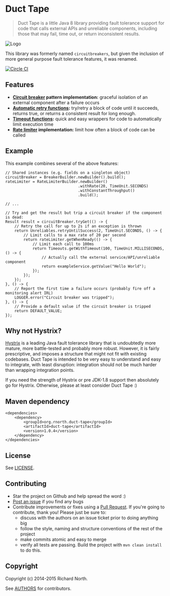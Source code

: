 # Duct Tape

> Duct Tape is a little Java 8 library providing fault tolerance support for code that calls external APIs and
  unreliable components, including those that may fail, time out, or return inconsistent results.

![Logo](https://raw.githubusercontent.com/rnorth/duct-tape/master/docs/logo.png)

This library was formerly named `circuitbreakers`, but given the inclusion of more general purpose fault tolerance
features, it was renamed.

[![Circle CI](https://circleci.com/gh/rnorth/duct-tape.svg?style=svg)](https://circleci.com/gh/rnorth/duct-tape)

## Features

* **[Circuit breaker](circuitbreaker.md) pattern implementation:** graceful isolation of an external component after a
  failure occurs
* **[Automatic retry functions](retry.md):** try/retry a block of code until it succeeds, returns true, or returns a
  consistent result for long enough.
* **[Timeout functions](timeout.md):** quick and easy wrappers for code to automatically limit execution time
* **[Rate limiter](ratelimiter.md) implementation:** limit how often a block of code can be called

## Example

This example combines several of the above features:

    // Shared instances (e.g. fields on a singleton object)
    circuitBreaker = BreakerBuilder.newBuilder().build();
    rateLimiter = RateLimiterBuilder.newBuilder()
                                    .withRate(20, TimeUnit.SECONDS)
                                    .withConstantThroughput()
                                    .build();

    // ...

    // Try and get the result but trip a circuit breaker if the component is dead:
    Result result = circuitBreaker.tryGet(() -> {
        // Retry the call for up to 2s if an exception is thrown
        return Unreliables.retryUntilSuccess(2, TimeUnit.SECONDS, () -> {
            // Limit calls to a max rate of 20 per second
            return rateLimiter.getWhenReady(() -> {
                // Limit each call to 100ms
                return Timeouts.getWithTimeout(100, TimeUnit.MILLISECONDS, () -> {
                    // Actually call the external service/API/unreliable component
                    return exampleService.getValue("Hello World");
                });
            });
        });
    }, () -> {
        // Report the first time a failure occurs (probably fire off a monitoring alert IRL)
        LOGGER.error("Circuit breaker was tripped");
    }, () -> {
        // Provide a default value if the circuit breaker is tripped
        return DEFAULT_VALUE;
    });


## Why not Hystrix?

[Hystrix](https://github.com/Netflix/Hystrix) is a leading Java fault tolerance library that is undoubtedly more mature,
 more battle-tested and probably more robust.
However, it is fairly prescriptive, and imposes a structure that might not fit with existing codebases. Duct Tape
is intended to be very easy to understand and easy to integrate, with least disruption: integration should not be much
harder than wrapping integration points.

If you need the strength of Hystrix or pre JDK-1.8 support then absolutely go for Hystrix. Otherwise, please at least
consider Duct Tape :)

## Maven dependency

    <dependencies>
        <dependency>
            <groupId>org.rnorth.duct-tape</groupId>
            <artifactId>duct-tape</artifactId>
            <version>1.0.4</version>
        </dependency>
    </dependencies>

## License

See [LICENSE](LICENSE).

## Contributing

* Star the project on Github and help spread the word :)
* [Post an issue](https://github.com/rnorth/duct-tape/issues) if you find any bugs
* Contribute improvements or fixes using a [Pull Request](https://github.com/rnorth/duct-tape/pulls). If you're going to contribute, thank you! Please just be sure to:
	* discuss with the authors on an issue ticket prior to doing anything big
	* follow the style, naming and structure conventions of the rest of the project
	* make commits atomic and easy to merge
	* verify all tests are passing. Build the project with `mvn clean install` to do this.

## Copyright

Copyright (c) 2014-2015 Richard North.

See [AUTHORS](AUTHORS) for contributors.
